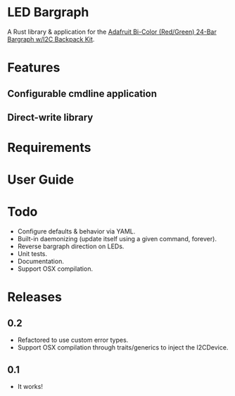 # LED Bargraph

A Rust library & application for the [Adafruit Bi-Color (Red/Green) 24-Bar Bargraph w/I2C Backpack Kit](https://www.adafruit.com/product/1721).

# Features

## Configurable cmdline application

## Direct-write library

# Requirements

# User Guide

# Todo

* Configure defaults & behavior via YAML.
* Built-in daemonizing (update itself using a given command, forever).
* Reverse bargraph direction on LEDs.
* Unit tests.
* Documentation.
* Support OSX compilation.

# Releases

## 0.2

- Refactored to use custom error types.
- Support OSX compilation through traits/generics to inject the I2CDevice.

## 0.1

- It works!
